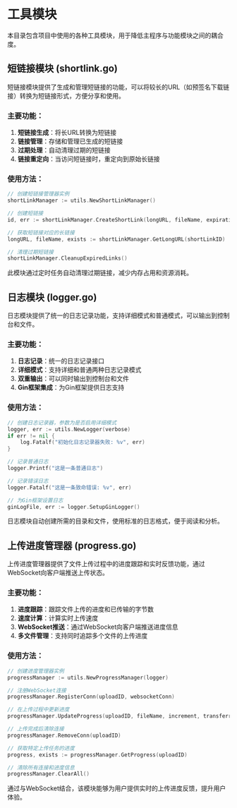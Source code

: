 # 工具模块

本目录包含项目中使用的各种工具模块，用于降低主程序与功能模块之间的耦合度。

## 短链接模块 (shortlink.go)

短链接模块提供了生成和管理短链接的功能，可以将较长的URL（如预签名下载链接）转换为短链接形式，方便分享和使用。

### 主要功能：

1. **短链接生成**：将长URL转换为短链接
2. **链接管理**：存储和管理已生成的短链接
3. **过期处理**：自动清理过期的短链接
4. **链接重定向**：当访问短链接时，重定向到原始长链接

### 使用方法：

```go
// 创建短链接管理器实例
shortLinkManager := utils.NewShortLinkManager()

// 创建短链接
id, err := shortLinkManager.CreateShortLink(longURL, fileName, expiration)

// 获取短链接对应的长链接
longURL, fileName, exists := shortLinkManager.GetLongURL(shortLinkID)

// 清理过期短链接
shortLinkManager.CleanupExpiredLinks()
```

此模块通过定时任务自动清理过期链接，减少内存占用和资源消耗。

## 日志模块 (logger.go)

日志模块提供了统一的日志记录功能，支持详细模式和普通模式，可以输出到控制台和文件。

### 主要功能：

1. **日志记录**：统一的日志记录接口
2. **详细模式**：支持详细和普通两种日志记录模式
3. **双重输出**：可以同时输出到控制台和文件
4. **Gin框架集成**：为Gin框架提供日志支持

### 使用方法：

```go
// 创建日志记录器，参数为是否启用详细模式
logger, err := utils.NewLogger(verbose)
if err != nil {
    log.Fatalf("初始化日志记录器失败: %v", err)
}

// 记录普通日志
logger.Printf("这是一条普通日志")

// 记录错误日志
logger.Fatalf("这是一条致命错误: %v", err)

// 为Gin框架设置日志
ginLogFile, err := logger.SetupGinLogger()
```

日志模块自动创建所需的目录和文件，使用标准的日志格式，便于阅读和分析。

## 上传进度管理器 (progress.go)

上传进度管理器提供了文件上传过程中的进度跟踪和实时反馈功能，通过WebSocket向客户端推送上传状态。

### 主要功能：

1. **进度跟踪**：跟踪文件上传的进度和已传输的字节数
2. **速度计算**：计算实时上传速度
3. **WebSocket推送**：通过WebSocket向客户端推送进度信息
4. **多文件管理**：支持同时追踪多个文件的上传进度

### 使用方法：

```go
// 创建进度管理器实例
progressManager := utils.NewProgressManager(logger)

// 注册WebSocket连接
progressManager.RegisterConn(uploadID, websocketConn)

// 在上传过程中更新进度
progressManager.UpdateProgress(uploadID, fileName, increment, transferred, total)

// 上传完成后清除连接
progressManager.RemoveConn(uploadID)

// 获取特定上传任务的进度
progress, exists := progressManager.GetProgress(uploadID)

// 清除所有连接和进度信息
progressManager.ClearAll()
```

通过与WebSocket结合，该模块能够为用户提供实时的上传进度反馈，提升用户体验。 